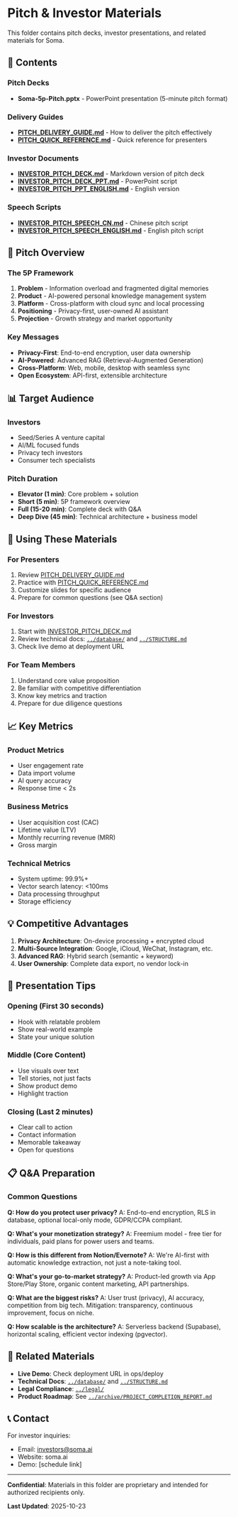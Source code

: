 # Pitch & Investor Materials

This folder contains pitch decks, investor presentations, and related materials for Soma.

## 💼 Contents

### Pitch Decks
- **Soma-5p-Pitch.pptx** - PowerPoint presentation (5-minute pitch format)

### Delivery Guides
- **[PITCH_DELIVERY_GUIDE.md](./PITCH_DELIVERY_GUIDE.md)** - How to deliver the pitch effectively
- **[PITCH_QUICK_REFERENCE.md](./PITCH_QUICK_REFERENCE.md)** - Quick reference for presenters

### Investor Documents
- **[INVESTOR_PITCH_DECK.md](./INVESTOR_PITCH_DECK.md)** - Markdown version of pitch deck
- **[INVESTOR_PITCH_DECK_PPT.md](./INVESTOR_PITCH_DECK_PPT.md)** - PowerPoint script
- **[INVESTOR_PITCH_PPT_ENGLISH.md](./INVESTOR_PITCH_PPT_ENGLISH.md)** - English version

### Speech Scripts
- **[INVESTOR_PITCH_SPEECH_CN.md](./INVESTOR_PITCH_SPEECH_CN.md)** - Chinese pitch script
- **[INVESTOR_PITCH_SPEECH_ENGLISH.md](./INVESTOR_PITCH_SPEECH_ENGLISH.md)** - English pitch script

## 🎯 Pitch Overview

### The 5P Framework
1. **Problem** - Information overload and fragmented digital memories
2. **Product** - AI-powered personal knowledge management system
3. **Platform** - Cross-platform with cloud sync and local processing
4. **Positioning** - Privacy-first, user-owned AI assistant
5. **Projection** - Growth strategy and market opportunity

### Key Messages
- **Privacy-First**: End-to-end encryption, user data ownership
- **AI-Powered**: Advanced RAG (Retrieval-Augmented Generation)
- **Cross-Platform**: Web, mobile, desktop with seamless sync
- **Open Ecosystem**: API-first, extensible architecture

## 📊 Target Audience

### Investors
- Seed/Series A venture capital
- AI/ML focused funds
- Privacy tech investors
- Consumer tech specialists

### Pitch Duration
- **Elevator (1 min)**: Core problem + solution
- **Short (5 min)**: 5P framework overview
- **Full (15-20 min)**: Complete deck with Q&A
- **Deep Dive (45 min)**: Technical architecture + business model

## 🚀 Using These Materials

### For Presenters
1. Review [PITCH_DELIVERY_GUIDE.md](./PITCH_DELIVERY_GUIDE.md)
2. Practice with [PITCH_QUICK_REFERENCE.md](./PITCH_QUICK_REFERENCE.md)
3. Customize slides for specific audience
4. Prepare for common questions (see Q&A section)

### For Investors
1. Start with [INVESTOR_PITCH_DECK.md](./INVESTOR_PITCH_DECK.md)
2. Review technical docs: [`../database/`](../database/) and [`../STRUCTURE.md`](../STRUCTURE.md)
3. Check live demo at deployment URL

### For Team Members
1. Understand core value proposition
2. Be familiar with competitive differentiation
3. Know key metrics and traction
4. Prepare for due diligence questions

## 📈 Key Metrics

### Product Metrics
- User engagement rate
- Data import volume
- AI query accuracy
- Response time < 2s

### Business Metrics
- User acquisition cost (CAC)
- Lifetime value (LTV)
- Monthly recurring revenue (MRR)
- Gross margin

### Technical Metrics
- System uptime: 99.9%+
- Vector search latency: <100ms
- Data processing throughput
- Storage efficiency

## 💡 Competitive Advantages

1. **Privacy Architecture**: On-device processing + encrypted cloud
2. **Multi-Source Integration**: Google, iCloud, WeChat, Instagram, etc.
3. **Advanced RAG**: Hybrid search (semantic + keyword)
4. **User Ownership**: Complete data export, no vendor lock-in

## 🎤 Presentation Tips

### Opening (First 30 seconds)
- Hook with relatable problem
- Show real-world example
- State your unique solution

### Middle (Core Content)
- Use visuals over text
- Tell stories, not just facts
- Show product demo
- Highlight traction

### Closing (Last 2 minutes)
- Clear call to action
- Contact information
- Memorable takeaway
- Open for questions

## 📋 Q&A Preparation

### Common Questions

**Q: How do you protect user privacy?**
A: End-to-end encryption, RLS in database, optional local-only mode, GDPR/CCPA compliant.

**Q: What's your monetization strategy?**
A: Freemium model - free tier for individuals, paid plans for power users and teams.

**Q: How is this different from Notion/Evernote?**
A: We're AI-first with automatic knowledge extraction, not just a note-taking tool.

**Q: What's your go-to-market strategy?**
A: Product-led growth via App Store/Play Store, organic content marketing, API partnerships.

**Q: What are the biggest risks?**
A: User trust (privacy), AI accuracy, competition from big tech. Mitigation: transparency, continuous improvement, focus on niche.

**Q: How scalable is the architecture?**
A: Serverless backend (Supabase), horizontal scaling, efficient vector indexing (pgvector).

## 🔗 Related Materials

- **Live Demo**: Check deployment URL in ops/deploy
- **Technical Docs**: [`../database/`](../database/) and [`../STRUCTURE.md`](../STRUCTURE.md)
- **Legal Compliance**: [`../legal/`](../legal/)
- **Product Roadmap**: See [`../archive/PROJECT_COMPLETION_REPORT.md`](../archive/PROJECT_COMPLETION_REPORT.md)

## 📞 Contact

For investor inquiries:
- Email: investors@soma.ai
- Website: soma.ai
- Demo: [schedule link]

---

**Confidential**: Materials in this folder are proprietary and intended for authorized recipients only.

**Last Updated**: 2025-10-23
